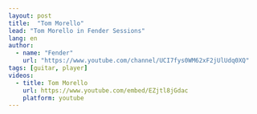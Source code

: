 ```yaml
---
layout: post
title:  "Tom Morello"
lead: "Tom Morello in Fender Sessions"
lang: en
author:
  - name: "Fender"
    url: "https://www.youtube.com/channel/UCI7fys0WM62xF2jUlUdq0XQ"
tags: [guitar, player]
videos:
  - title: Tom Morello
    url: https://www.youtube.com/embed/EZjtl8jGdac
    platform: youtube
---
```

